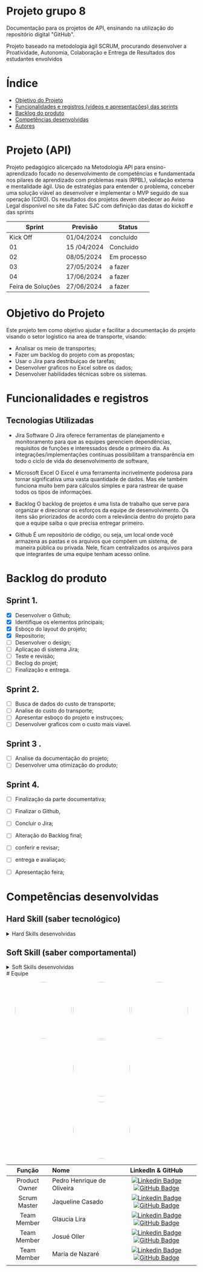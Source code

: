# Projeto grupo 8

Documentação para os projetos de API, ensinando na utilização do repositório digital "GitHub". 

Projeto baseado na metodologia ágil SCRUM, procurando desenvolver a Proatividade, Autonomia, Colaboração e Entrega de Resultados dos estudantes envolvidos

# Índice
* [Objetivo do Projeto](#objetivo-do-projeto)
* [Funcionalidades e registros (vídeos e apresentações) das sprints](#funcionalidades-e-registros-(vídeos-e-apresentações)-das-sprints)
* [Backlog do produto](#Backlog-do-produto)
* [Competências desenvolvidas](#competências-desenvolvidas)
* [Autores](#autores)

# Projeto (API) 
Projeto pedagógico alicerçado na Metodologia API para ensino-aprendizado focado no desenvolvimento de competências e fundamentada nos pilares de aprendizado com problemas reais (RPBL), validação externa e mentalidade ágil. 
Uso de estratégias para entender o problema, conceber uma solução viável ao desenvolver e implementar o MVP seguido de sua operação (CDIO). 
Os resultados dos projetos devem obedecer ao Aviso Legal disponível no site da Fatec SJC com definição das datas do kickoff e das sprints

Sprint | Previsão | Status|
|------|--------|------|
|Kick Off | 01/04/2024 | concluido|
|01 | 15 /04/2024 | Concluido|
|02|  08/05/2024| Em processo |
|03| 27/05/2024 | a fazer|
|04| 17/06/2024 |a fazer |
|Feira de Soluções|27/06/2024 |a fazer |





# Objetivo do Projeto
Este projeto tem como objetivo ajudar e facilitar a documentação do projeto visando o setor logistico na area de transporte, visando:
* Analisar os meio de transportes;
* Fazer um backlog do projeto com as propostas;
* Usar o Jira para destribuiçao de tarefas;
* Desenvolver graficos no Excel sobre os dados;
* Desenvolver habilidades técnicas sobre os sistemas.

# Funcionalidades e registros

## Tecnologias Utilizadas

* Jira Software
O Jira oferece ferramentas de planejamento e monitoramento para que as equipes gerenciem dependências, requisitos de funções e interessados desde o primeiro dia. As integrações/implementações contínuas possibilitam a transparência em todo o ciclo de vida do desenvolvimento de software,
  
* Microsoft Excel
O Excel é uma ferramenta incrivelmente poderosa para tornar significativa uma vasta quantidade de dados. Mas ele também funciona muito bem para cálculos simples e para rastrear de quase todos os tipos de informações.
  
* Backlog
  O backlog de projetos é uma lista de trabalho que serve para organizar e direcionar os esforços da equipe de desenvolvimento. Os itens são priorizados de acordo com a relevância dentro do projeto para que a equipe saiba o que precisa entregar primeiro.
  
* Github
  É um repositório de código, ou seja, um local onde você armazena as pastas e os arquivos que compõem um sistema, de maneira pública ou privada. Nele, ficam centralizados os arquivos para que integrantes de uma equipe tenham acesso online.
  



# Backlog do produto

## Sprint 1.
- [x] Desenvolver o Github;
- [x] Identifique os elementos principais;
- [x] Esboço do layout do projeto;
- [x] Repositorio;
- [ ] Desenvolver o design;
- [ ] Aplicaçao di sistema Jira;
- [ ] Teste e revisão;
- [ ] Beclog do projet;
- [ ] Finalização e entrega.

## Sprint 2.
- [ ] Busca de dados do custo de transporte;
- [ ] Analise do custo do transporte;
- [ ] Apresentar esboço do projeto e instruçoes;
- [ ] Desenvolver graficos com o custo mais viavel.
      
## Sprint 3 .
- [ ] Analise da documentação do projeto;
- [ ] Desenvolver uma otimização do produto;
      
## Sprint 4.
- [ ] Finalização da parte documentativa;
- [ ] Finalizar o Github,
- [ ] Concluir o Jira;
- [ ] Alteração do Backlog final;
- [ ] conferir e revisar;
- [ ] entrega e avaliaçao;
- [ ] Apresentação feira;



  
# Competências desenvolvidas


## Hard Skill (saber tecnológico)
<details>
<summary>Hard Skills desenvolvidas</summary>
  
| Tecnologia/Metodologia | Classificação |
| ---------------------- | ------------- |
| GitHub | ★ ★ ★ ★ ★ ★ ★ ☆ ☆ ☆ |
| Gestão de Projetos | ★ ★ ★ ★ ★ ★ ☆ ☆ ☆ ☆ |
| Scrum Master | ★ ★ ★ ★ ★ ★ ★ ☆ ☆ ☆ |
| Prodct Owner | ★ ★ ★ ★ ★ ★ ★ ☆ ☆ ☆ |
| Markdown | ★ ★ ★ ★ ★ ★ ★ ☆ ☆ ☆ |
| Git Projects | ★ ★ ★ ★ ★ ★ ★ ☆ ☆ ☆ |
 
</details>

## Soft Skill (saber comportamental)
<details>
<summary>Soft Skills desenvolvidas</summary>

| Habilidades | Classificação |
| ---------------------- | ------------- |
| Colaboração | ★ ★ ★ ★ ★ ☆ ☆ ☆ ☆ ☆ |
| Proatividade| ★ ★ ★ ★ ★ ★ ☆ ☆ ☆ ☆ |
| Pensamento Crítico | ★ ★ ★ ★ ★ ★ ★ ☆ ☆ ☆ |
| Gerenciamento de Tempo | ★ ★ ★ ★ ★ ★ ★ ☆ ☆ ☆ |
| Adaptabilidade | ★ ★ ★ ★ ★ ★ ★ ☆ ☆ ☆ |
| Resiliência | ★ ★ ★ ★ ★ ★ ★ ☆ ☆ ☆ |

</details>
# Equipe

<p align="center">
 <img style="border-radius: 50%;" src="https://i.imgur.com/PfSiUqH.png" width="150px;" alt=""/>
 <img style="border-radius: 50%;" src="https://i.imgur.com/2CBfsAd.png" width="150px;" alt=""/>
 <img style="border-radius: 50%;" src="https://i.imgur.com/eaPk6L1.png" width="150px;" alt=""/>
 <img style="border-radius: 50%;" src="https://i.imgur.com/oUslnP7.png" width="150px;" alt=""/>
</p>
<p align="center">
 <img style="border-radius: 50%;" src="https://i.imgur.com/kjRb4W1.png" width="150px;" alt=""/>

</p>

|    Função     | Nome                                  |                                                                                                                                                      LinkedIn & GitHub                                                                                                                                                      |
| :-----------: | :------------------------------------ | :-------------------------------------------------------------------------------------------------------------------------------------------------------------------------------------------------------------------------------------------------------------------------------------------------------------------------: |
| Product Owner |   Pedro Henrique de Oliveira    |  [![Linkedin Badge](https://img.shields.io/badge/Linkedin-blue?style=flat-square&logo=Linkedin&logoColor=white)](https://www.linkedin.com/in/pedro-oliveira-63738a237?utm_source=share&utm_campaign=share_via&utm_content=profile&utm_medium=android_app) [![GitHub Badge](https://img.shields.io/badge/GitHub-111217?style=flat-square&logo=github&logoColor=white)](https://github.com/KianoKaalin)              |
| Scrum Master  | Jaqueline Casado |   [![Linkedin Badge](https://img.shields.io/badge/Linkedin-blue?style=flat-square&logo=Linkedin&logoColor=white)](https://www.linkedin.com/in/jaqueline-casado-15b849271?utm_source=share&utm_campaign=share_via&utm_content=profile&utm_medium=ios_app) [![GitHub Badge](https://img.shields.io/badge/GitHub-111217?style=flat-square&logo=github&logoColor=white)](https://github.com/glaulira)     
| Team Member   |    Glaucia Lira   |   [![Linkedin Badge](https://img.shields.io/badge/Linkedin-blue?style=flat-square&logo=Linkedin&logoColor=white)](https://www.linkedin.com/in/glaucia-lira-681a13187/) [![GitHub Badge](https://img.shields.io/badge/GitHub-111217?style=flat-square&logo=github&logoColor=white)](https://github.com/glaulira)        |
|  Team Member  | Josué Oller               |         [![Linkedin Badge](https://img.shields.io/badge/Linkedin-blue?style=flat-square&logo=Linkedin&logoColor=white)](https://br.linkedin.com/in/josu%C3%A9-oller-07b95b289?trk=people-guest_people_search-card) [![GitHub Badge](https://img.shields.io/badge/GitHub-111217?style=flat-square&logo=github&logoColor=white)]( link )        |
|  Team Member  | Maria de Nazaré                |   [![Linkedin Badge](https://img.shields.io/badge/Linkedin-blue?style=flat-square&logo=Linkedin&logoColor=white)]() [![GitHub Badge](https://img.shields.io/badge/GitHub-111217?style=flat-square&logo=github&logoColor=white)]( link )   |
      |




